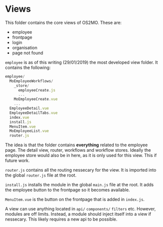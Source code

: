 # Views

This folder contains the core views of OS2MO. These are:

* employee
* frontpage
* login
* organisation
* page not found

`employee` is as of this writing (29/01/2019) the most developed view folder.
It contains the following:

```javascript
employee/
  MoEmployeeWorkflows/
    _store/
      employeeCreate.js
      ...
    MoEmployeeCreate.vue
    ...
  EmployeeDetail.vue
  EmployeeDetailTabs.vue
  index.vue
  install.js
  MenuItem.vue
  MoEmployeeList.vue
  router.js
```

The idea is that the folder contains **everything** related to the employee page.
The detail view, router, workflows and workflow stores. Ideally the employee store
would also be in here, as it is only used for this view. This if future work.

`router.js` contains all the routing nessecary for the view. It is imported into
the global `router.js` file at the root.

`install.js` installs the module in the global `main.js` file at the root. It adds
the employee button to the frontpage so it becomes available.

`MenuItem.vue` is the button on the frontpage that is added in `index.js`.

A view can use anything located in `api/` `components/` `filters` etc. However,
modules are off limits. Instead, a module should inject itself into a view if
nessecary. This likely requires a new api to be possible.
